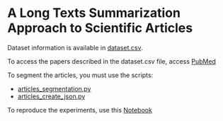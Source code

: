 # A Long Texts Summarization Approach to Scientific Articles

Dataset information is available in [dataset.csv](https://github.com/CinthiaS/long_text_summarization/blob/main/dataset.csv).

To access the papers described in the dataset.csv file, access [PubMed](http://api.plos.org/text-and-data-mining/)

To segment the articles, you must use the scripts:

- [articles_segmentation.py](https://github.com/CinthiaS/long_text_summarization/blob/main/src/articles_segmentation.py)
- [articles_create_json.py](https://github.com/CinthiaS/long_text_summarization/blob/main/src/articles_create_json.py)

To reproduce the experiments, use this [Notebook](https://github.com/CinthiaS/long_text_summarization/blob/main/notebooks/main.ipynb)
